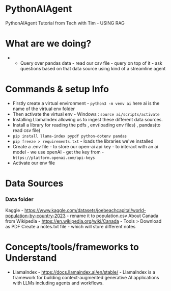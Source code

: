 # PythonAIAgent
PythonAIAgent Tutorial from Tech with Tim - USING RAG
# What are we doing?
- - Query over pandas data - read our csv file - query on top of it - ask questions based on that data source using kind of a streamline agent
# Commands & setup Info
- Firstly create a virtual environment - `python3 -m venv ai` here ai is the name of the virtual env folder 
- Then activate the virtual env - Windows : `source ai/scripts/activate`
- Installing LlamaIndex allowing us to ingest these different data sources.
- Install a library for reading the pdfs , env(loading env files) , pandas(to read csv file)
- `pip install llama-index pypdf python-dotenv pandas`
- `pip freeze > requirements.txt` - loads the libraries we've installed
- Create a .env file - to store our open-ai api key - to interact with an ai model - we use openAI - get the key from - `https://platform.openai.com/api-keys`
- Activate our env file


# Data Sources
### Data folder
Kaggle - https://www.kaggle.com/datasets/joebeachcapital/world-population-by-country-2023 - rename it to population.csv
About Canada from Wikipedia - https://en.wikipedia.org/wiki/Canada - Tools > Download as PDF 
Create a notes.txt file - which will store different notes
# Concepts/tools/frameworks to Understand
- LlamaIndex - https://docs.llamaindex.ai/en/stable/ - LlamaIndex is a framework for building context-augmented generative AI applications with LLMs including agents and workflows.